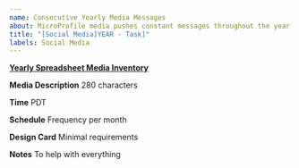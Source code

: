 ```yaml
---
name: Consecutive Yearly Media Messages
about: MicroProfile media pushes constant messages throughout the year
title: "[Social Media]YEAR - Task]"
labels: Social Media
---
```


**[Yearly Spreadsheet Media Inventory](https://docs.google.com/spreadsheets/d/1-j0SmFHSRw4pXMsdsY1x0R2HffIUZ3SQni_5zpoBdE8/edit#gid=0)**

**Media Description**
280 characters 


**Time**
PDT

**Schedule**
Frequency per month

**Design Card**
Minimal requirements

**Notes**
To help with everything
